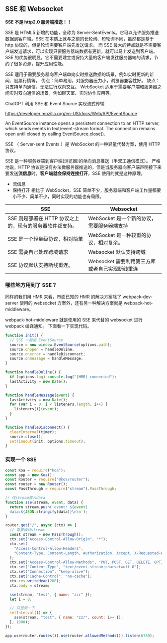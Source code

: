 ## SSE 和 Websocket

**SSE 不是 http2.0 服务端推送！！**

SSE 是 HTML5 新增的功能，全称为 Server-SentEvents。它可以允许服务推送数据到客户端。SSE 在本质上就与之前的长轮询、短轮询不同，虽然都是基于 http 协议的，但是轮询需要客户端先发送请求。
而 SSE 最大的特点就是不需要客户端发送请求，可以实现只要服务器端数据有更新，就可以马上发送到客户端。
SSE 的优势很明显，它不需要建立或保持大量的客户端发往服务器端的请求，节约了很多资源，提升应用性能。

SSE 适用于需要服务器向客户端单向实时推送数据的场景，例如实时更新的新闻、股票行情等。 优点：简单易用，对服务器压力小，浏览器兼容性好。 缺点：只支持单向通信，无法进行双向交互。 WebSocket 适用于需要客户端和服务器之间实时双向通信的场景，例如聊天室、实时协作应用等。

ChatGPT 利用 SSE 和 Event Source 实现流式传输

https://developer.mozilla.org/en-US/docs/Web/API/EventSource

An EventSource instance opens a persistent connection to an HTTP server, which sends events in text/event-stream format. The connection remains open until closed by calling EventSource.close().

SSE （ Server-sent Events ）是 WebSocket 的一种轻量代替方案，使用 HTTP 协议。

SSE 是一种服务器端到客户端(浏览器)的单向消息推送（半双工通信模式）。
严格地说，HTTP 协议是没有办法做服务器推送的，但是当服务器向客户端声明接下来要发送**流信息**时，**客户端就会保持连接打开**，SSE 使用的就是这种原理。

- 流信息
- 保持打开
  相比于 WebSocket，SSE 简单不少，服务器端和客户端工作量都要小不少、简单不少，同时实现的功能也有局限。

| SSE                                                      | Websocket                                      |
| -------------------------------------------------------- | ---------------------------------------------- |
| SSE 则是部署在 HTTP 协议之上的，现有的服务器软件都支持。 | WebSocket 是一个新的协议，需要服务器端支持     |
| SSE 是一个轻量级协议，相对简单                           | WebSocket 是一种较重的协议，相对复杂。         |
| SSE 需要自己处理跨域请求                                 | Websocket 默认支持跨域                         |
| SSE 协议默认支持断线重连。                               | Websocket 需要利用第三方库或者自己实现断线重连 |

### 哪些地方用到了 SSE？

同样的我们用 HMR 来看，市面已知的 HMR 的解决方案除了 webpack-dev-server 使用的 websocket 方案外，还有另一种解决方案就是 webpack-hot-middleware。

webpack-hot-middleware 就是使用的 SSE 来代替的 websocket 进行 webpack 编译通知。
下面看一下实现代码。

```js
function init() {
  // SSE 一般用 EventSource
  source = new window.EventSource(options.path);
  source.onopen = handleOnline;
  source.onerror = handleDisconnect;
  source.onmessage = handleMessage;
}

function handleOnline() {
  if (options.log) console.log("[HMR] connected");
  lastActivity = new Date();
}

function handleMessage(event) {
  lastActivity = new Date();
  for (var i = 0; i < listeners.length; i++) {
    listeners[i](event);
  }
}

function handleDisconnect() {
  clearInterval(timer);
  source.close();
  setTimeout(init, options.timeout);
}
```

### 实现一个 SSE

```js
const Koa = require("koa");
const app = new Koa();
const Router = require("@koa/router");
const router = new Router();
const PassThrough = require("stream").PassThrough;

// 往stream推入data
function sse(stream, event, data) {
  return stream.push(`event: ${event}
  data:${JSON.stringify(data)}\n\n`);
}

router.get("/", async (ctx) => {
  // 需要操作stream
  const stream = new PassThrough();
  ctx.set("Access-Control-Allow-Origin", "*");
  ctx.set(
    "Access-Control-Allow-Headers",
    "Content-Type, Content-Length, Authorization, Accept, X-Requested-With , yourHeaderFeild"
  );
  ctx.set("Access-Control-Allow-Methods", "PUT, POST, GET, DELETE, OPTIONS");
  ctx.set("Content-Type", "text/event-stream;charset=utf-8");
  ctx.set("Connection", "keep-alive");
  ctx.set("Cache-Control", "no-cache");
  ctx.res.writeHead(200);
  ctx.body = stream;

  sse(stream, "test", { name: "zzr" });
  let i = 0;

  // 只是测一下
  setInterval(() => {
    sse(stream, "test", { name: "zzr", count: i++ });
  }, 1000);
});

app.use(router.routes()).use(router.allowedMethods()).listen(6789);
```
